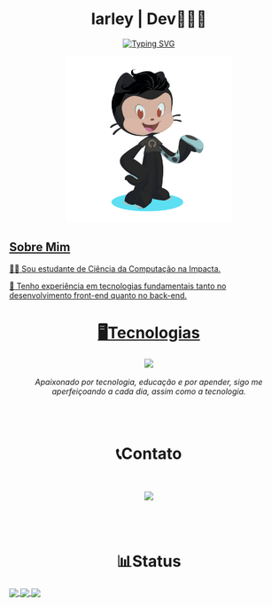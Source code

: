 
<h1 align="center">Iarley | Dev👨🏻‍💻</h1>

<p align="center">
 <a href="https://git.io/typing-svg"><img src="https://readme-typing-svg.herokuapp.com?lines=Eat;Code;Sleep;Repeat!&font=Verdana&duration=2000&pause=100&color=11B4F7&center=true&width=280&height=40" alt="Typing SVG" />
</p>

<p align="center">
    <img src="image/octocat-1723957010045.png" alt="" width="300px">
    </img>
</p>

## Sobre Mim
👨‍🎓 Sou estudante de Ciência da Computação na Impacta.

🚀 Tenho experiência em tecnologias fundamentais tanto no desenvolvimento front-end quanto no back-end.

<h1 align="center">
🖥️Tecnologias
</h1>

<p align="center">
  <a href="https://skillicons.dev">
    <img src="https://skillicons.dev/icons?i=html,css,js,git,mysql,postgres,nodejs,react,ts,py,java" />
  </a>
</p>
<p align="center"><i>Apaixonado por tecnologia, educação e por apender, sigo me aperfeiçoando a cada dia, assim como a tecnologia.</i></p>

<br>
<br>

<h1 align="center">
📞Contato
</h1>

<br>

<p align="center">
    <a href="https://www.linkedin.com/in/iarley-souza"><img src="https://img.shields.io/badge/LinkedIn-0077B5?style=for-the-badge&logo=linkedin&logoColor=white" alt=""></img></a>
    <a href = "maito:iarleysouza615@gmail.com"><img loading="lazy" src="https://img.shields.io/badge/Gmail-D14836?style=for-the-badge&logo=gmail&logoColor=white" target="_blank"></a>
    <a href="https://wa.me/5511981459132?text=Ol%C3%A1,%20Iarley!%20Tudo%20bem?"><img src="https://img.shields.io/badge/WhatsApp-25D366?style=for-the-badge&logo=whatsapp&logoColor=white" alt=""></img></a>
</p>


<br>
<br>
<h1 align="center">
📊Status
</h1>

<a href="https://github.com/IarleySouza">
<img align="center" src="http://github-profile-summary-cards.vercel.app/api/cards/stats?username=IarleySouza&theme=github_dark" width="32.5%">
<img align="center" src="http://github-profile-summary-cards.vercel.app/api/cards/repos-per-language?username=IarleySouza&theme=github_dark" width="32.5%">
<img align="center" src="http://github-profile-summary-cards.vercel.app/api/cards/productive-time?username=IarleySouza&theme=github_dark&utcOffset=-3" width="32.5%"> 
</a>
<br> <br>

<div align="center" >
    <a href="https://github.com/IarleySouza"><img src="https://github-readme-stats.vercel.app/api?username=IarleySouza&show_icons=true&theme=tokyonight" alt=""></img></a>
</div>


